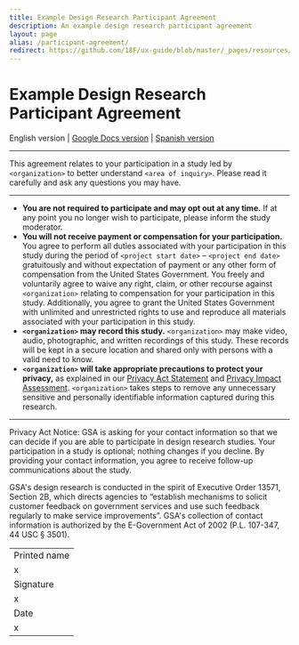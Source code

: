 ```yaml
---
title: Example Design Research Participant Agreement
description: An example design research participant agreement
layout: page
alias: /participant-agreement/
redirect: https://github.com/18F/ux-guide/blob/master/_pages/resources/participant-agreement.md
---
```


# Example Design Research Participant Agreement

English version | [Google Docs version](https://docs.google.com/document/d/16qg58Hn92UlXLsi-2taizi7qe5mvQ3LMSkcvyHk8Bdo/edit) | [Spanish version](https://github.com/18F/ux-guide/blob/master/_pages/resources/participant-agreement-spanish.md)

---

This agreement relates to your participation in a study led by `<organization>` to better understand `<area of inquiry>`. Please read it carefully and ask any questions you may have.

---

- **You are not required to participate and may opt out at any time.** If at any point you no longer wish to participate, please inform the study moderator.
- **You will not receive payment or compensation for your participation.** You agree to perform all duties associated with your participation in this study during the period of `<project start date>` &ndash; `<project end date>` gratuitously and without expectation of payment or any other form of compensation from the United States Government. You freely and voluntarily agree to waive any right, claim, or other recourse against `<organization>` relating to compensation for your participation in this study. Additionally, you agree to grant the United States Government with unlimited and unrestricted rights to use and reproduce all materials associated with your participation in this study.
- **`<organization>` may record this study.** `<organization>` may make video, audio, photographic, and written recordings of this study. These records will be kept in a secure location and shared only with persons with a valid need to know.
- **`<organization>` will take appropriate precautions to protect your privacy,** as explained in our [Privacy Act Statement](https://www.gsa.gov/portal/content/162010) and [Privacy Impact Assessment](https://www.gsa.gov/portal/content/102237). `<organization>` takes steps to remove  any unnecessary sensitive and personally identifiable information captured during this research.

---

Privacy Act Notice: GSA is asking for your contact information so that we can decide if you are able to participate in design research studies. Your participation in a study is optional; nothing changes if you decline. By providing your contact information, you agree to receive follow-up communications about the study.

GSA's design research is conducted in the spirit of Executive Order 13571, Section 2B, which directs agencies to “establish mechanisms to solicit customer feedback on government services and use such feedback regularly to make service improvements”. GSA's collection of contact information is authorized by the E-Government Act of 2002 (P.L. 107-347, 44 USC § 3501).

|                 |
|-----------------|
| Printed name    |
| x               |
| Signature       |
| x               |
| Date            |
| x               |
